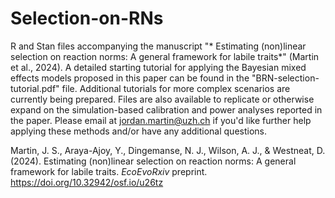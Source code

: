 # Selection-on-RNs
R and Stan files accompanying the manuscript "* Estimating (non)linear selection on reaction norms: A general framework for labile traits*" (Martin et al., 2024). A detailed starting tutorial for applying the Bayesian mixed effects models proposed in this paper can be found in the "BRN-selection-tutorial.pdf" file. Additional tutorials for more complex scenarios are currently being prepared. Files are also available to replicate or otherwise expand on the simulation-based calibration and power analyses reported in the paper. Please email at jordan.martin@uzh.ch if you'd like further help applying these methods and/or have any additional questions.

Martin, J. S., Araya-Ajoy, Y., Dingemanse, N. J., Wilson, A. J., & Westneat, D. (2024). Estimating (non)linear selection on reaction norms: A general framework for labile traits. *EcoEvoRxiv* preprint. https://doi.org/10.32942/osf.io/u26tz

